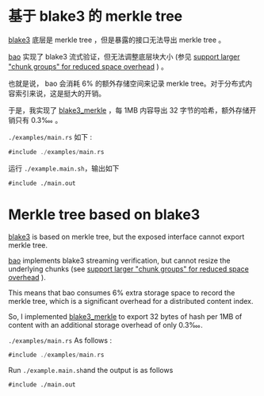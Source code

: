 # 基于 blake3 的 merkle tree

[blake3](https://github.com/BLAKE3-team/BLAKE3) 底层是 merkle tree ，但是暴露的接口无法导出 merkle tree 。

[bao](https://github.com/oconnor663/bao) 实现了 blake3 流式验证，但无法调整底层块大小 (参见 [support larger "chunk groups" for reduced space overhead](https://github.com/oconnor663/bao/issues/34) ) 。

也就是说， bao 会消耗 6% 的额外存储空间来记录 merkle tree。对于分布式内容索引来说，这是挺大的开销。

于是，我实现了 [blake3_merkle](https://github.com/rmw-lib/blake3_merkle) ，每 1MB 内容导出 32 字节的哈希，额外存储开销只有 0.3‱  。

`./examples/main.rs` 如下 :

```rust
#include ./examples/main.rs
```

运行 `./example.main.sh`，输出如下

```
#include ./main.out
```

# Merkle tree based on blake3

[blake3](https://github.com/BLAKE3-team/BLAKE3) is based on merkle tree, but the exposed interface cannot export merkle tree.

[bao](https://github.com/oconnor663/bao) implements blake3 streaming verification, but cannot resize the underlying chunks (see [support larger "chunk groups" for reduced space overhead](https://github.com/oconnor663/bao/issues/34) ).

This means that bao consumes 6% extra storage space to record the merkle tree, which is a significant overhead for a distributed content index.

So, I implemented [blake3_merkle](https://github.com/rmw-lib/blake3_merkle) to export 32 bytes of hash per 1MB of content with an additional storage overhead of only 0.3‱.

`./examples/main.rs` As follows :

```rust
#include ./examples/main.rs
```

Run `./example.main.sh`and the output is as follows

```
#include ./main.out
```
